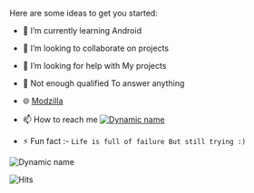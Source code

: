 Here are some ideas to get you started:

- 🌱 I’m currently learning Android
- 👯 I’m looking to collaborate on projects
- 🤔 I’m looking for help with My projects
- 💬 Not enough qualified To answer anything
- 🌐 [Modzilla](https://t.me/modzilla)
- 📫 How to reach me [![Dynamic name](https://img.shields.io/badge/iggie-30302f?style=flat&logo=telegram)](https://t.me/iggie)

- ⚡ Fun fact :- `Life is full of failure But still trying :)`

![Dynamic name](https://github-readme-stats.vercel.app/api?username=gwenstephanie&show_icons=true&title_color=fff&icon_color=79ff97&text_color=9f9f9f&bg_color=151515)

![Hits](https://hits.seeyoufarm.com/api/count/incr/badge.svg?url=https://github.com/gwenstephanie/)
